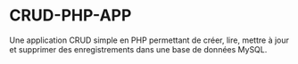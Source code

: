 # CRUD-PHP-APP
Une application CRUD simple en PHP permettant de créer, lire, mettre à jour et supprimer des enregistrements dans une base de données MySQL.
